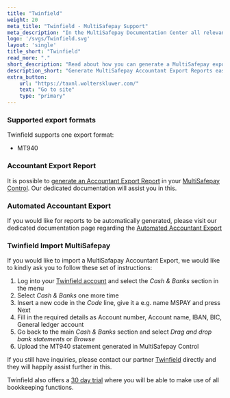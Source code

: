 ```yaml
---
title: "Twinfield"
weight: 20
meta_title: "Twinfield - MultiSafepay Support"
meta_description: "In the MultiSafepay Documentation Center all relevant information regarding our Plugins and API. As well as Support pages for Payment Method, Tools and General Questions. You can also find the contact details of our Support Team and Integration Team."
logo: '/svgs/Twinfield.svg'
layout: 'single'
title_short: "Twinfield"
read_more: "."
short_description: "Read about how you can generate a MultiSafepay export and import to your Twinfield platform"
description_short: "Generate MultiSafepay Accountant Export Reports easily and import to your Twinfield bookkeeping system."
extra_button:
    url: "https://taxnl.wolterskluwer.com/" 
    text: "Go to site" 
    type: "primary"
---
```


### Supported export formats

Twinfield supports one export format:

* MT940

### Accountant Export Report

It is possible to [generate an Accountant Export Report](https://docs.multisafepay.com/tools/reports/how-to-generate-a-mt940-export/) in your [MultiSafepay Control](https://merchant.multisafepay.com/). Our dedicated documentation will assist you in this.

### Automated Accountant Export

If you would like for reports to be automatically generated, please visit our dedicated documentation page regarding the [Automated Accountant Export](https://docs.multisafepay.com/tools/reports/automatic-reports/)

### Twinfield Import MultiSafepay

If you would like to import a MultiSafapay Accountant Export, we would like to kindly ask you to follow these set of instructions:

1. Log into your [Twinfield account](https://login.twinfield.com/auth/authentication/login?signin=dd669054a9560c0a19496336ebf6cfb7) and select the _Cash & Banks_ section in the menu
2. Select _Cash & Banks_ one more time
3. Insert a new code in the _Code_ line, give it a e.g. name MSPAY and press Next
4. Fill in the required details as Account number, Account name, IBAN, BIC, General ledger account
5. Go back to the main _Cash & Banks_ section and select _Drag and drop bank statements_ or _Browse_
6. Upload the MT940 statement generated in MultiSafepay Control

If you still have inquiries, please contact our partner [Twinfield](https://taxnl.wolterskluwer.com/over-ons/contact/) directly and they will happily assist further in this.

Twinfield also offers a [30 day trial](https://e.wolterskluwer.com/proefabonnement-aanvragen) where you will be able to make use of all bookkeeping functions.